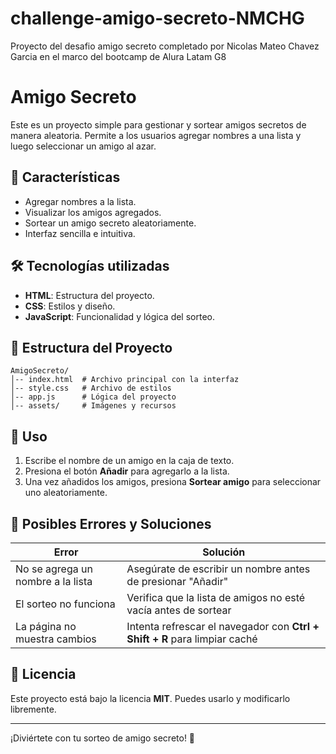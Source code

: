 # challenge-amigo-secreto-NMCHG
Proyecto del desafio amigo secreto completado por Nicolas Mateo Chavez Garcia en el marco del bootcamp de Alura Latam G8

# Amigo Secreto

Este es un proyecto simple para gestionar y sortear amigos secretos de manera aleatoria. Permite a los usuarios agregar nombres a una lista y luego seleccionar un amigo al azar.

## 📌 Características
- Agregar nombres a la lista.
- Visualizar los amigos agregados.
- Sortear un amigo secreto aleatoriamente.
- Interfaz sencilla e intuitiva.

## 🛠️ Tecnologías utilizadas
- **HTML**: Estructura del proyecto.
- **CSS**: Estilos y diseño.
- **JavaScript**: Funcionalidad y lógica del sorteo.

## 📂 Estructura del Proyecto
```
AmigoSecreto/
│-- index.html  # Archivo principal con la interfaz
│-- style.css   # Archivo de estilos
│-- app.js      # Lógica del proyecto
│-- assets/     # Imágenes y recursos
```

## 📖 Uso
1. Escribe el nombre de un amigo en la caja de texto.
2. Presiona el botón **Añadir** para agregarlo a la lista.
3. Una vez añadidos los amigos, presiona **Sortear amigo** para seleccionar uno aleatoriamente.

## 🐞 Posibles Errores y Soluciones
| Error | Solución |
|--------|-----------|
| No se agrega un nombre a la lista | Asegúrate de escribir un nombre antes de presionar "Añadir" |
| El sorteo no funciona | Verifica que la lista de amigos no esté vacía antes de sortear |
| La página no muestra cambios | Intenta refrescar el navegador con **Ctrl + Shift + R** para limpiar caché |

## 📜 Licencia
Este proyecto está bajo la licencia **MIT**. Puedes usarlo y modificarlo libremente.

---
¡Diviértete con tu sorteo de amigo secreto! 🎉


